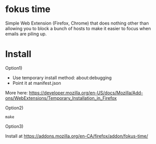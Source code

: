 # fokus time

Simple Web Extension (Firefox, Chrome) that does nothing other than allowing you to block a bunch of hosts to make it easier to focus when emails are piling up.

# Install 

Option1) 
* Use temporary install method: about:debugging
* Point it at manifest.json

More here: https://developer.mozilla.org/en-US/docs/Mozilla/Add-ons/WebExtensions/Temporary_Installation_in_Firefox

Option2)

    make

Option3)

Install at https://addons.mozilla.org/en-CA/firefox/addon/fokus-time/
